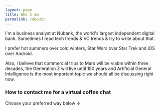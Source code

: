 ```yaml
---
layout: page
title: Who I am
permalink: /about/
---
```


I'm a business analyst at Nubank, the world's largest independent digital bank. Sometimes I read tech trends & VC trends & try to write about that.  

I prefer hot summers over cold winters, Star Wars over Star Trek and iOS over Android.

Also, I believe that commercial trips to Mars will be viable within three decades, the Generation Z will live until 150 years and Artificial General Intelligence is the most important topic we should all be discussing right now.

### How to contact me for a virtual coffee chat

Choose your preferred way below ↓
